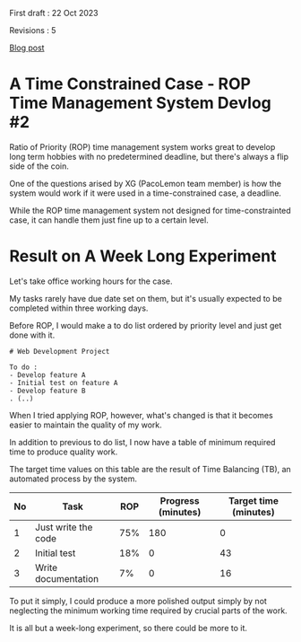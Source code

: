 First draft : 22 Oct 2023

Revisions : 5

[Blog post](https://pacolemon.blogspot.com/2023/10/a-time-constrained-case-rop-devlog-2.html)

# A Time Constrained Case - ROP Time Management System Devlog #2

Ratio of Priority (ROP) time management system works great to develop long term hobbies with no predetermined deadline, but there's always a flip side of the coin.

One of the questions arised by XG (PacoLemon team member) is how the system would work if it were used in a time-constrained case, a deadline.

While the ROP time management system not designed for time-constrainted case, it can handle them just fine up to a certain level.

# Result on A Week Long Experiment

Let's take office working hours for the case.

My tasks rarely have due date set on them, but it's usually expected to be completed within three working days.

Before ROP, I would make a to do list ordered by priority level and just get done with it.

```
# Web Development Project

To do :
- Develop feature A
- Initial test on feature A
- Develop feature B
. (..)
```

When I tried applying ROP, however, what's changed is that it becomes easier to maintain the quality of my work. 

In addition to previous to do list, I now have a table of minimum required time to produce quality work.

The target time values on this table are the result of Time Balancing (TB), an automated process by the system.

No | Task                     | ROP | Progress (minutes) | Target time (minutes)
-- | --                       | --  | --                 | --
1  | Just write the code      | 75% | 180                | 0
2  | Initial test             | 18% | 0                  | 43
3  | Write documentation      | 7%  | 0                  | 16

To put it simply, I could produce a more polished output simply by not neglecting the minimum working time required by crucial parts of the work.

It is all but a week-long experiment, so there could be more to it.
